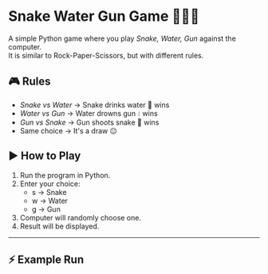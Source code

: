 # Snake Water Gun Game 🐍💧🔫

A simple Python game where you play *Snake, Water, Gun* against the computer.  
It is similar to Rock-Paper-Scissors, but with different rules.

## 🎮 Rules
- *Snake vs Water* → Snake drinks water 🐍 wins  
- *Water vs Gun* → Water drowns gun 💧 wins  
- *Gun vs Snake* → Gun shoots snake 🔫 wins  
- Same choice → It's a draw 😐  

## ▶ How to Play
1. Run the program in Python.
2. Enter your choice:
   - s → Snake  
   - w → Water  
   - g → Gun  
3. Computer will randomly choose one.
4. Result will be displayed.

---

## ⚡ Example Run
